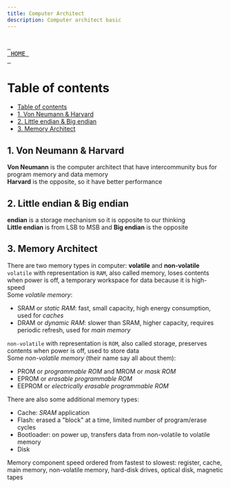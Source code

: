```yaml
---
title: Computer Architect
description: Computer architect basic
---
```


<br> [<kbd> <br> HOME <br> </kbd>][HOME] <br>

# Table of contents
- [Table of contents](#table-of-contents)
- [1. Von Neumann & Harvard](#1-von-neumann--harvard)
- [2. Little endian & Big endian](#2-little-endian--big-endian)
- [3. Memory Architect](#3-memory-architect)

## 1. Von Neumann & Harvard
**Von Neumann** is the computer architect that have intercommunity bus for program memory and data memory \
**Harvard** is the opposite, so it have better performance

## 2. Little endian & Big endian
**endian** is a storage mechanism so it is opposite to our thinking \
**Little endian** is from LSB to MSB and **Big endian** is the opposite

## 3. Memory Architect
There are two memory types in computer: **volatile** and **non-volatile** \
`volatile` with  representation is `RAM`, also called memory, loses contents when power is off, a temporary workspace for data because it is high-speed \
Some *volatile memory*:
* SRAM or *static RAM*: fast, small capacity, high energy consumption, used for *caches*
* DRAM or *dynamic RAM*: slower than SRAM, higher capacity, requires periodic refresh, used for *main memory*

`non-volatile` with  representation is `ROM`, also called storage, preserves contents when power is off, used to store data \
Some *non-volatile memory* (their name say all about them):
* PROM or *programmable ROM* and MROM or *mask ROM*
* EPROM or *erasable programmable ROM*
* EEPROM or *electrically erasable programmable ROM*

There are also some additional memory types:
* Cache: *SRAM* application
* Flash: erased a "block" at a time, limited number of program/erase cycles 
* Bootloader: on power up, transfers data from non-volatile to volatile memory
* Disk

Memory component speed ordered from fastest to slowest: register, cache, main memory, non-volatile memory, hard-disk drives, optical disk, magnetic tapes

[HOME]: ../README.md